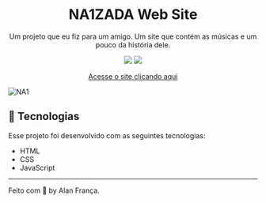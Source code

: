 <h1 align="center">NA1ZADA Web Site</h1>

<p align="center">Um projeto que eu fiz para um amigo. Um site que contém as músicas e um pouco da história dele.</p>
<p align="center">
  <img src="https://img.shields.io/badge/license-MIT-blue">
  <img src="https://img.shields.io/badge/status-FINISH-green">
</p>
<a href="https://na1zada.vercel.app/">
<p align="center">
  Acesse o site clicando aqui
</p>
</a>
<p align="center"  > 
</p>


![NA1](https://github.com/kaskuriam/Site-de-Musica/assets/139079558/935e1049-fba4-4d51-a5e3-b4fac3ddf130)


## 🚀 Tecnologias

Esse projeto foi desenvolvido com as seguintes tecnologias:

- HTML
- CSS
- JavaScript

---

Feito com 💙 by Alan França.
